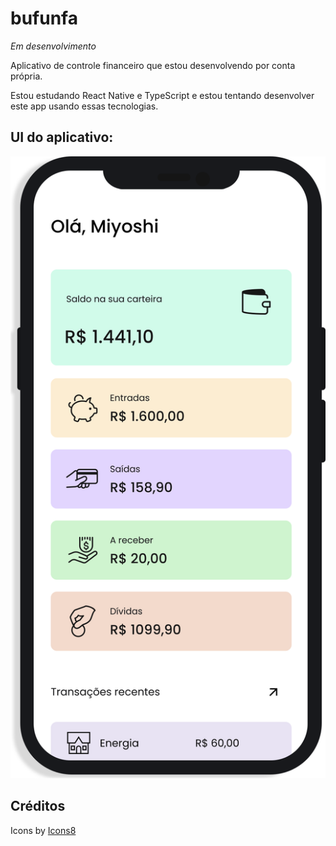 # bufunfa

*Em desenvolvimento*

Aplicativo de controle financeiro que estou desenvolvendo por conta própria.

Estou estudando React Native e TypeScript e estou tentando desenvolver este app usando essas tecnologias.

## UI do aplicativo:

![Preview](https://github.com/Mitacho/bufunfa/blob/main/Mockup.svg)

## Créditos

Icons by [Icons8](https://icons8.com.br/)
